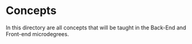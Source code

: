 # Concepts

In this directory are all concepts that will be taught in the Back-End and Front-end microdegrees.

